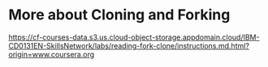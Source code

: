 # More about Cloning and Forking

https://cf-courses-data.s3.us.cloud-object-storage.appdomain.cloud/IBM-CD0131EN-SkillsNetwork/labs/reading-fork-clone/instructions.md.html?origin=www.coursera.org